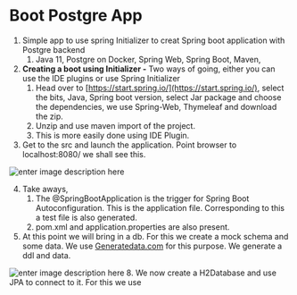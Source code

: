 # Boot Postgre App

1. Simple app to use spring Initializer to creat Spring boot application with Postgre backend
	1. Java 11, Postgre on Docker, Spring Web, Spring Boot, Maven, 
2. **Creating a boot using Initializer -**  Two ways of going, either you can use the IDE plugins or use Spring Initializer
	1. Head over to [https://start.spring.io/](https://start.spring.io/), select the bits, Java, Spring boot version, select Jar package and choose the dependencies, we use Spring-Web, Thymeleaf and download the zip.  
	2. Unzip and use maven import of the project. 
	3. This is more easily done using IDE Plugin. 
3. Get to the src and launch the application. Point browser to 
localhost:8080/ we shall see this. 

![enter image description here](https://i.imgur.com/rmaQeHP.png)

4. Take aways, 
	 1. The @SpringBootApplication is the trigger for Spring Boot Autoconfiguration. This is the application file. Corresponding to this a test file is also generated. 
	 2. pom.xml  and application.properties are also present. 
5. At this point we will bring in a db.  For this we create a mock schema and some data. We use [Generatedata.com](Generatedata.com) for this purpose.  We generate a ddl and data.  

![enter image description here](https://i.imgur.com/YeHcNx7.png)
8. We now create a H2Database and use JPA to connect to it. For this we use  
<!--stackedit_data:
eyJoaXN0b3J5IjpbLTExOTgzMDc1OTIsLTE3MTY1MDk0NjEsLT
U2NTIzNTYwMCw1ODU2Nzg2MzQsLTUwNzkwODMzMCwtMTI4NDgy
NTU0OCwxMjg3ODkzMzk5LC03NDA3ODk1OTcsLTE0MjQxMDY0OD
csLTE0NjM3MzI5ODksNzczOTI0NjIzLDIwNTU2OTc2NTJdfQ==

-->